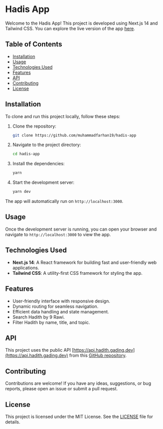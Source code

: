 # Hadis App

Welcome to the Hadis App! This project is developed using Next.js 14 and Tailwind CSS. You can explore the live version of the app [here](https://hadis-app.vercel.app/).

## Table of Contents
- [Installation](#installation)
- [Usage](#usage)
- [Technologies Used](#technologies-used)
- [Features](#features)
- [API](#api)
- [Contributing](#contributing)
- [License](#license)

## Installation

To clone and run this project locally, follow these steps:

1. Clone the repository:
    ```bash
    git clone https://github.com/muhammadfarhan19/hadis-app
    ```
   
2. Navigate to the project directory:
    ```bash
    cd hadis-app
    ```

3. Install the dependencies:
    ```bash
    yarn
    ```

4. Start the development server:
    ```bash
    yarn dev
    ```

The app will automatically run on `http://localhost:3000`.

## Usage

Once the development server is running, you can open your browser and navigate to `http://localhost:3000` to view the app.

## Technologies Used

- **Next.js 14**: A React framework for building fast and user-friendly web applications.
- **Tailwind CSS**: A utility-first CSS framework for styling the app.

## Features

- User-friendly interface with responsive design.
- Dynamic routing for seamless navigation.
- Efficient data handling and state management.
- Search Hadith by 9 Rawi.
- Filter Hadith by name, title, and topic.

## API

This project uses the public API [https://api.hadith.gading.dev](https://api.hadith.gading.dev) from this [GitHub repository](https://github.com/gadingnst/hadith-api).

## Contributing

Contributions are welcome! If you have any ideas, suggestions, or bug reports, please open an issue or submit a pull request.

## License

This project is licensed under the MIT License. See the [LICENSE](LICENSE) file for details.

